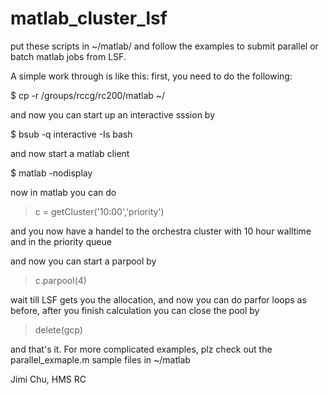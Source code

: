 # matlab_cluster_lsf
put these scripts in ~/matlab/ and follow the examples to submit parallel or batch matlab jobs from LSF.

A simple work through is like this:  first, you need to do the following:

$ cp -r /groups/rccg/rc200/matlab ~/

and now you can start up an interactive sssion by

$ bsub -q interactive -Is bash

and now start a matlab client

$ matlab -nodisplay

now in matlab you can do

> c = getCluster('10:00','priority')

and you now have a handel to the orchestra cluster with 10 hour walltime and in the priority queue

and now you can start a parpool by

> c.parpool(4)

wait till LSF gets you the allocation, and now you can do parfor loops as before, after you finish calculation you can close the pool by

> delete(gcp)

and that's it. For more complicated examples, plz check out the parallel_exmaple.m sample files in ~/matlab 

Jimi Chu, HMS RC

